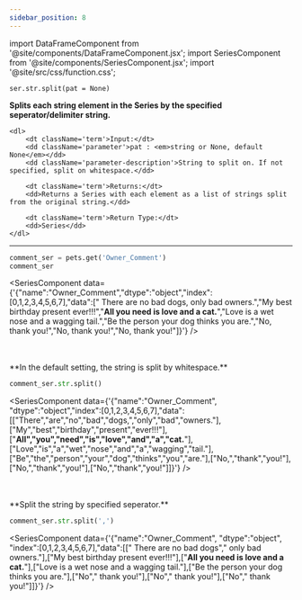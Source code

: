 ```yaml
---
sidebar_position: 8
---
```


import DataFrameComponent from '@site/components/DataFrameComponent.jsx';
import SeriesComponent from '@site/components/SeriesComponent.jsx';
import '@site/src/css/function.css';

<code>ser.str.split(pat = None)</code>

<div className='base'>
    <p><strong>Splits each string element in the Series by the specified seperator/delimiter string.</strong></p>
    
    <dl>
        <dt className='term'>Input:</dt>
        <dd className='parameter'>pat : <em>string or None, default None</em></dd>
        <dd className='parameter-description'>String to split on. If not specified, split on whitespace.</dd>

        <dt className='term'>Returns:</dt>
        <dd>Returns a Series with each element as a list of strings split from the original string.</dd>

        <dt className='term'>Return Type:</dt>
        <dd>Series</dd>
    </dl>
</div>

---

```python
comment_ser = pets.get('Owner_Comment')
comment_ser
```
<SeriesComponent data={'{"name":"Owner_Comment","dtype":"object","index":[0,1,2,3,4,5,6,7],"data":["      There are no bad dogs, only bad owners.","My best birthday present ever!!!","****All you need is love and a cat.****","Love is a wet nose and a wagging tail.","Be the person your dog thinks you are.","No, thank you!","No, thank you!","No, thank you!"]}'} />

<p><br></br> **In the default setting, the string is split by whitespace.** </p>

```python
comment_ser.str.split()
```
<SeriesComponent data={'{"name":"Owner_Comment", "dtype":"object","index":[0,1,2,3,4,5,6,7],"data":[["There","are","no","bad","dogs,","only","bad","owners."],["My","best","birthday","present","ever!!!"],["****All","you","need","is","love","and","a","cat.****"],["Love","is","a","wet","nose","and","a","wagging","tail."],["Be","the","person","your","dog","thinks","you","are."],["No,","thank","you!"],["No,","thank","you!"],["No,","thank","you!"]]}'} />

<p><br></br> **Split the string by specified seperator.** </p>

```python
comment_ser.str.split(',')
```
<SeriesComponent data={'{"name":"Owner_Comment", "dtype":"object", "index":[0,1,2,3,4,5,6,7],"data":[["      There are no bad dogs"," only bad owners."],["My best birthday present ever!!!"],["****All you need is love and a cat.****"],["Love is a wet nose and a wagging tail."],["Be the person your dog thinks you are."],["No"," thank you!"],["No"," thank you!"],["No"," thank you!"]]}'} />
